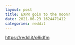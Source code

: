 ```yaml
--- 
layout: post 
title: EXPR goin to the moon? 
date: 2021-06-23 1624471412 
categories: reddit 
--- 
```

https://redd.it/o6idfm